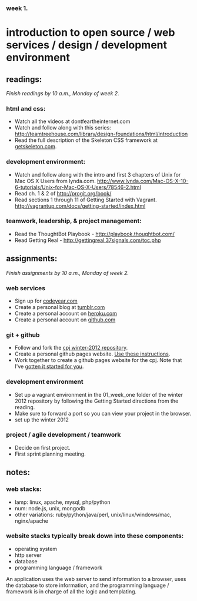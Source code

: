 ### week 1.
# introduction to open source / web services / design / development environment


## readings:
_Finish readings by 10 a.m., Monday of week 2._

### html and css:
- Watch all the videos at dontfeartheinternet.com
- Watch and follow along with this series: http://teamtreehouse.com/library/design-foundations/html/introduction
- Read the full description of the Skeleton CSS framework at [getskeleton.com](http://www.getskeleton.com/).

### development environment:
- Watch and follow along with the intro and first 3 chapters of Unix for Mac OS X Users from lynda.com. http://www.lynda.com/Mac-OS-X-10-6-tutorials/Unix-for-Mac-OS-X-Users/78546-2.html
- Read ch. 1 & 2 of http://progit.org/book/
- Read sections 1 through 11 of Getting Started with Vagrant. http://vagrantup.com/docs/getting-started/index.html

### teamwork, leadership, & project management:
- Read the ThoughtBot Playbook - http://playbook.thoughtbot.com/
- Read Getting Real - http://gettingreal.37signals.com/toc.php



## assignments:
_Finish assignments by 10 a.m., Monday of week 2._

### web services
- Sign up for [codeyear.com](http://codeyear.com)
- Create a personal blog at [tumblr.com](http://tumblr.com)
- Create a personal account on [heroku.com](http://heroku.com)
- Create a personal account on [github.com](http://github.com)

### git + github
- Follow and fork the [cpj winter-2012 repository](https://github.com/cpj/winter-2012).
- Create a personal github pages website. [Use these instructions](http://pages.github.com/).
- Work together to create a github pages website for the cpj. Note that I've [gotten it started for you](https://github.com/cpj/cpj.github.com).

### development environment
- Set up a vagrant environment in the 01_week_one folder of the winter 2012 repository by following the Getting Started directions from the reading.
- Make sure to forward a port so you can view your project in the browser.
- set up the winter 2012


### project / agile development / teamwork
- Decide on first project.
- First sprint planning meeting.

## notes:

### web stacks:
- lamp: linux, apache, mysql, php/python
- num: node.js, unix, mongodb
- other variations: ruby/python/java/perl, unix/linux/windows/mac, nginx/apache

### website stacks typically break down into these components:
- operating system
- http server
- database
- programming language / framework

An application uses the web server to send information to a browser, uses the database to store information, and the programming language / framework is in charge of all the logic and templating.
